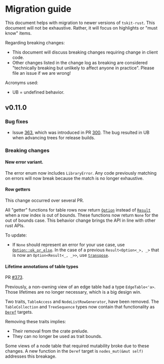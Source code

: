 # Migration guide

This document helps with migration to newer versions of `tskit-rust`.
This document will not be exhaustive.
Rather, it will focus on highlights or "must know" items.

Regarding breaking changes:

* This document will discuss breaking changes requiring change in client code.
* Other changes listed in the change log as breaking are considered "technically breaking
  but unlikely to affect anyone in practice". Please file an issue if we are wrong!

Acronyms used:

* UB = undefined behavior.

## v0.11.0

### Bug fixes

* Issue [363](https://github.com/tskit-dev/tskit-rust/issues/363), which was introduced in PR [300](https://github.com/tskit-dev/tskit-rust/pull/300).
  The bug resulted in UB when advancing trees for release builds.

### Breaking changes

#### New error variant.

The error enum now includes `LibraryError`.
Any code previously matching on errors will now break because the match is no longer exhaustive.

#### Row getters

This change occurred over several PR.

All "getter" functions for table rows now return [`Option`](https://doc.rust-lang.org/std/option/enum.Option.html) instead of [`Result`](https://doc.rust-lang.org/std/result/enum.Result.html) when a row index is out of bounds.
These functions now return `None` for the out of bounds case.
This behavior change brings the API in line with other rust APIs.

To update:

* If `None` should represent an error for your use case, use [`Option::ok_or_else`](https://doc.rust-lang.org/std/option/enum.Option.html#method.ok_or_else).
  In the case of a previous `Result<Option<_>, _>` that is now an `Option<Result<_, _>>`, use [`transpose`](https://doc.rust-lang.org/std/option/enum.Option.html#method.transpose).

#### Lifetime annotations of table types

PR [#373](https://github.com/tskit-dev/tskit-rust/pull/373).

Previously, a non-owning view of an edge table had a type `EdgeTable<'a>`.
Those lifetimes are no longer necessary, which is a big design win.

Two traits, `TableAccess` and `NodeListRowGenerator`, have been removed.
The `TableCollection` and `TreeSequence` types now contain that functionality as
[`Deref`](https://doc.rust-lang.org/std/ops/trait.Deref.html) targets.

Removing these traits implies:

* Their removal from the crate prelude.
* They can no longer be used as trait bounds.

Some views of a node table that required mutability broke due to these changes.
A new function in the `Deref` target is `nodes_mut(&mut self)` addresses this breakage.
